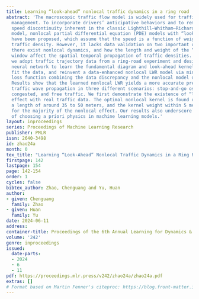 ```yaml
---
title: Learning “look-ahead” nonlocal traffic dynamics in a ring road
abstract: 'The macroscopic traffic flow model is widely used for traffic control and
  management. To incorporate drivers’ anticipative behaviors and to remove impractical
  speed discontinuity inherent in the classic Lighthill–Whitham–Richards (LWR) traffic
  model, nonlocal partial differential equation (PDE) models with “look-ahead” dynamics
  have been proposed, which assume that the speed is a function of weighted downstream
  traffic density. However, it lacks data validation on two important questions: whether
  there exist nonlocal dynamics, and how the length and weight of the “look-ahead”
  window affect the spatial temporal propagation of traffic densities. In this paper,
  we adopt traffic trajectory data from a ring-road experiment and design a physics-informed
  neural network to learn the fundamental diagram and look-ahead kernel that best
  fit the data, and reinvent a data-enhanced nonlocal LWR model via minimizing the
  loss function combining the data discrepancy and the nonlocal model discrepancy.
  Results show that the learned nonlocal LWR yields a more accurate prediction of
  traffic wave propagation in three different scenarios: stop-and-go oscillations,
  congested, and free traffic. We first demonstrate the existence of “look-ahead”
  effect with real traffic data. The optimal nonlocal kernel is found out to take
  a length of around 35 to 50 meters, and the kernel weight within 5 meters accounts
  for the majority of the nonlocal effect. Our results also underscore the importance
  of choosing a priori physics in machine learning models.'
layout: inproceedings
series: Proceedings of Machine Learning Research
publisher: PMLR
issn: 2640-3498
id: zhao24a
month: 0
tex_title: "Learning “Look-Ahead” Nonlocal Traffic Dynamics in a Ring Road"
firstpage: 142
lastpage: 154
page: 142-154
order: 1
cycles: false
bibtex_author: Zhao, Chenguang and Yu, Huan
author:
- given: Chenguang
  family: Zhao
- given: Huan
  family: Yu
date: 2024-06-11
address:
container-title: Proceedings of the 6th Annual Learning for Dynamics & Control Conference
volume: '242'
genre: inproceedings
issued:
  date-parts:
  - 2024
  - 6
  - 11
pdf: https://proceedings.mlr.press/v242/zhao24a/zhao24a.pdf
extras: []
# Format based on Martin Fenner's citeproc: https://blog.front-matter.io/posts/citeproc-yaml-for-bibliographies/
---
```

